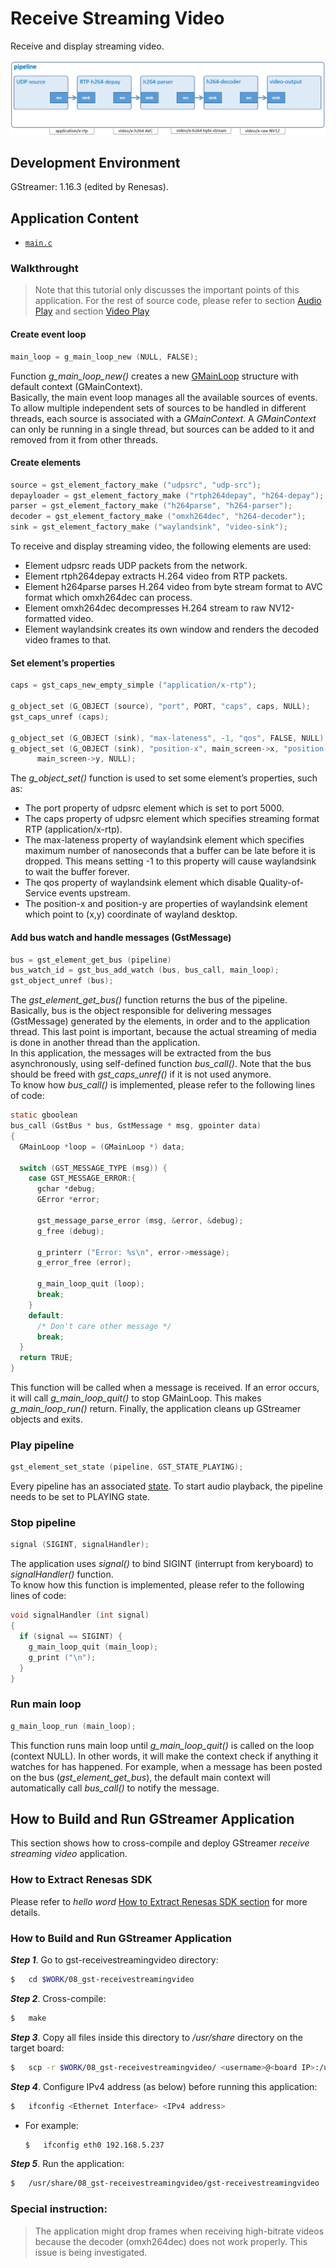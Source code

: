 # Receive Streaming Video

Receive and display streaming video.

![Figure Receive Streaming video pipeline](figure.png)

## Development Environment

GStreamer: 1.16.3 (edited by Renesas).

## Application Content

+ [`main.c`](main.c)

### Walkthrought
>Note that this tutorial only discusses the important points of this application. For the rest of source code, please refer to section [Audio Play](/01_gst-audioplay/README.md) and section [Video Play](/02_gst-videoplay/README.md)
#### Create event loop
```c
main_loop = g_main_loop_new (NULL, FALSE);
```
Function _g_main_loop_new()_ creates a new [GMainLoop](https://developer.gnome.org/glib/stable/glib-The-Main-Event-Loop.html) structure with default context (GMainContext).\
Basically, the main event loop manages all the available sources of events. To allow multiple independent sets of sources to be handled in different threads, each source is associated with a _GMainContext_. A _GMainContext_ can only be running in a single thread, but sources can be added to it and removed from it from other threads.

#### Create elements
```c
source = gst_element_factory_make ("udpsrc", "udp-src");
depayloader = gst_element_factory_make ("rtph264depay", "h264-depay");
parser = gst_element_factory_make ("h264parse", "h264-parser");
decoder = gst_element_factory_make ("omxh264dec", "h264-decoder");
sink = gst_element_factory_make ("waylandsink", "video-sink");
```
To receive and display streaming video, the following elements are used:
-	 Element udpsrc reads UDP packets from the network.
-	 Element rtph264depay extracts H.264 video from RTP packets.
-	 Element h264parse parses H.264 video from byte stream format to AVC format which omxh264dec can process.
-	 Element omxh264dec decompresses H.264 stream to raw NV12-formatted video.
-	 Element waylandsink creates its own window and renders the decoded video frames to that.

#### Set element’s properties
```c
caps = gst_caps_new_empty_simple ("application/x-rtp");

g_object_set (G_OBJECT (source), "port", PORT, "caps", caps, NULL);
gst_caps_unref (caps);

g_object_set (G_OBJECT (sink), "max-lateness", -1, "qos", FALSE, NULL);
g_object_set (G_OBJECT (sink), "position-x", main_screen->x, "position-y",
      main_screen->y, NULL);
```
The _g_object_set()_ function is used to set some element’s properties, such as:
-	 The port property of udpsrc element which is set to port 5000.
-	 The caps property of udpsrc element which specifies streaming format RTP (application/x-rtp).
-	 The max-lateness property of waylandsink element which specifies maximum number of nanoseconds that a buffer can be late before it is dropped. This means setting -1 to this property will cause waylandsink to wait the buffer forever.
-	 The qos property of waylandsink element which disable Quality-of-Service events upstream.
-	 The position-x and position-y are properties of waylandsink element which point to (x,y) coordinate of wayland desktop.

#### Add bus watch and handle messages (GstMessage)
```c
bus = gst_element_get_bus (pipeline)
bus_watch_id = gst_bus_add_watch (bus, bus_call, main_loop);
gst_object_unref (bus);
```
The _gst_element_get_bus()_ function returns the bus of the pipeline.\
Basically, bus is the object responsible for delivering messages (GstMessage) generated by the elements, in order and to the application thread. This last point is important, because the actual streaming of media is done in another thread than the application.\
In this application, the messages will be extracted from the bus asynchronously, using self-defined function _bus_call()_. Note that the bus should be freed with _gst_caps_unref()_ if it is not used anymore.\
To know how _bus_call()_ is implemented, please refer to the following lines of code:
```c
static gboolean
bus_call (GstBus * bus, GstMessage * msg, gpointer data)
{
  GMainLoop *loop = (GMainLoop *) data;

  switch (GST_MESSAGE_TYPE (msg)) {
    case GST_MESSAGE_ERROR:{
      gchar *debug;
      GError *error;

      gst_message_parse_error (msg, &error, &debug);
      g_free (debug);

      g_printerr ("Error: %s\n", error->message);
      g_error_free (error);

      g_main_loop_quit (loop);
      break;
    }
    default:
      /* Don't care other message */
      break;
  }
  return TRUE;
}
```
This function will be called when a message is received. If an error occurs, it will call _g_main_loop_quit()_ to stop GMainLoop. This makes _g_main_loop_run()_ return. Finally, the application cleans up GStreamer objects and exits.

### Play pipeline
```c
gst_element_set_state (pipeline, GST_STATE_PLAYING);
```

Every pipeline has an associated [state](https://gstreamer.freedesktop.org/documentation/plugin-development/basics/states.html). To start audio playback, the pipeline needs to be set to PLAYING state.

### Stop pipeline
```c
signal (SIGINT, signalHandler);
```
The application uses _signal()_ to bind SIGINT (interrupt from keryboard) to _signalHandler()_ function.\
To know how this function is implemented, please refer to the following lines of code:
```c
void signalHandler (int signal)
{
  if (signal == SIGINT) {
    g_main_loop_quit (main_loop);
    g_print ("\n");
  }
}

```
### Run main loop
```c
g_main_loop_run (main_loop);
```
This function runs main loop until _g_main_loop_quit()_ is called on the loop (context NULL). In other words, it will make the context check if anything it watches for has happened. For example, when a message has been posted on the bus (_gst_element_get_bus_), the default main context will automatically call _bus_call()_ to notify the message.

## How to Build and Run GStreamer Application

This section shows how to cross-compile and deploy GStreamer _receive streaming video_ application.

### How to Extract Renesas SDK
Please refer to _hello word_ [How to Extract Renesas SDK section](/00_gst-helloworld/README.md#how-to-extract-renesas-sdk) for more details.

### How to Build and Run GStreamer Application

***Step 1***.	Go to gst-receivestreamingvideo directory:
```sh
$   cd $WORK/08_gst-receivestreamingvideo
```

***Step 2***.	Cross-compile:
```sh
$   make
```
***Step 3***.	Copy all files inside this directory to _/usr/share_ directory on the target board:
```sh
$   scp -r $WORK/08_gst-receivestreamingvideo/ <username>@<board IP>:/usr/share/
```

***Step 4***.  Configure IPv4 address (as below) before running this application:
```sh
$   ifconfig <Ethernet Interface> <IPv4 address>
```
- For example:
  ```sh
  $   ifconfig eth0 192.168.5.237
  ```

***Step 5***.	Run the application:
```sh
$   /usr/share/08_gst-receivestreamingvideo/gst-receivestreamingvideo
```
### Special instruction:
>The application might drop frames when receiving high-bitrate videos because the decoder (omxh264dec) does not work properly. This issue is being investigated.